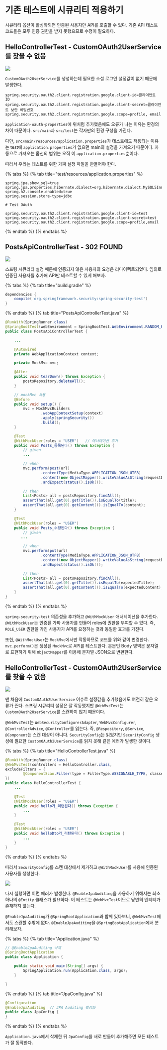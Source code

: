 # 기존 테스트에 시큐리티 적용하기

시큐리티 옵션이 활성화되면 인증된 사용자만 API를 호출할 수 있다. 기존 API 테스트 코드들은 모두 인증 권한을 받지 못했으므로 수정이 필요하다.

## HelloControllerTest - CustomOAuth2UserService를 찾을 수 없음

![](../../.gitbook/assets/freelac-jojoldu-spring-aws/05/스크린샷%202020-09-13%20오후%206.50.49.png)

`CustomOAuth2UserService`를 생성하는데 필요한 소셜 로그인 설정값이 없기 때문에 발생한다.

```properties
spring.security.oauth2.client.registration.google.client-id=클라이언트 ID
spring.security.oauth2.client.registration.google.client-secret=클라이언트 보안 비밀번호
spring.security.oauth2.client.registration.google.scope=profile, email
```

`application-oauth-properties`에 위처럼 추가했음에도 오류가 나는 이유는 환경의 차이 때문이다. `src/main`과 `src/test`는 각자만의 환경 구성을 가진다. 

다만, `src/main/resources/application.properties`가 테스트에도 적용되는 이유는 test에 `application.properties`가 없으면 main의 설정을 가져오기 때문이다. 자동으로 가져오는 옵션의 범위는 오직 이 `application.properties`뿐이다.

따라서 우리는 테스트를 위한 가짜 설정 파일을 만들어야 한다.

{% tabs %}
{% tab title="test/resources/application.properties" %}
```properties
spring.jpa.show_sql=true
spring.jpa.properties.hibernate.dialect=org.hibernate.dialect.MySQL5InnoDBDialect
spring.h2.console.enabled=true
spring.session.store-type=jdbc

# Test OAuth

spring.security.oauth2.client.registration.google.client-id=test
spring.security.oauth2.client.registration.google.client-secret=test
spring.security.oauth2.client.registration.google.scope=profile,email
```
{% endtab %}
{% endtabs %}

## PostsApiControllerTest - 302 FOUND

![](../../.gitbook/assets/freelac-jojoldu-spring-aws/05/스크린샷%202020-09-13%20오후%207.00.09.png)

스프링 시큐리티 설정 때문에 인증되지 않은 사용자의 요청은 리다이렉트되었다. 임의로 인증된 사용자를 추가해 API만 테스트할 수 있게 해보자.

{% tabs %}
{% tab title="build.gradle" %}
```groovy
dependencies {
    compile('org.springframework.security:spring-security-test')
}
```
{% endtab %}
{% tab title="PostsApiControllerTest.java" %}
```java
@RunWith(SpringRunner.class)
@SpringBootTest(webEnvironment = SpringBootTest.WebEnvironment.RANDOM_PORT)
public class PostsApiControllerTest {

    ...

    @Autowired
    private WebApplicationContext context;

    private MockMvc mvc;

    @After
    public void tearDown() throws Exception {
        postsRepository.deleteAll();
    }

    // mockMvc 사용
    @Before
    public void setup() {
        mvc = MockMvcBuilders
                .webAppContextSetup(context)
                .apply(springSecurity())
                .build();
    }

    @Test
    @WithMockUser(roles = "USER")   // 애너테이션 추가
    public void Posts_등록된다() throws Exception {
        // given
        ...

        // when
        mvc.perform(post(url)
                .contentType(MediaType.APPLICATION_JSON_UTF8)
                .content(new ObjectMapper().writeValueAsString(requestDto)))
                .andExpect(status().isOk());

        // then
        List<Posts> all = postsRepository.findAll();
        assertThat(all.get(0).getTitle()).isEqualTo(title);
        assertThat(all.get(0).getContent()).isEqualTo(content);
    }

    @Test
    @WithMockUser(roles = "USER")
    public void Posts_수정된다() throws Exception {
        // given
       ...

        // when
        mvc.perform(put(url)
                .contentType(MediaType.APPLICATION_JSON_UTF8)
                .content(new ObjectMapper().writeValueAsString(requestDto)))
                .andExpect(status().isOk());

        // then
        List<Posts> all = postsRepository.findAll();
        assertThat(all.get(0).getTitle()).isEqualTo(expectedTitle);
        assertThat(all.get(0).getContent()).isEqualTo(expectedContent);
    }
}
```
{% endtab %}
{% endtabs %}

`spring-security-test` 의존성을 추가하고 `@WithMockUser` 애너테이션을 추가한다. `@WithMockUser`는 인증된 가짜 사용자를 만들어 roles에 권한을 부여할 수 있다. 즉, `ROLE_USER` 권한을 가진 사용자가 API를 요청하는 것과 동일한 효과를 가진다.


또한, `@WithMockUser`는 `MockMvc`에서만 작동하므로 코드를 위와 같이 변경한다. `mvc.perform()`은 생성된 `MockMvc`로 API를 테스트한다. 본문인 Body 영역은 문자열로 표현하기 위해 `ObjectMapper`를 이용해 문자열 JSON으로 변환한다.

## HelloControllerTest - CustomOAuth2UserService를 찾을 수 없음

![](../../.gitbook/assets/freelac-jojoldu-spring-aws/05/스크린샷%202020-09-13%20오후%206.50.49.png)

맨 처음에 `CustomOAuth2UserService` 이슈로 설정값을 추가했음에도 여전히 같은 오류가 뜬다. 스프링 시큐리티 설정은 잘 작동했지만 `@WebMvcTest`는 `CustomOAuth2UserService`를 스캔하지 않기 때문이다.

`@WebMvcTest`는 `WebSecurityConfigurerAdapter`, `WebMvcConfigurer`, `@ControllerAdvice`, `@Controller`를 읽는다. 즉, `@Respository`, `@Service`, `@Component`는 스캔 대상이 아니다. `SecurityConfig`는 읽었지만 `SecurityConfig` 생성에 필요한 `CustomOAuth2UserService`를 읽지 못해 같은 에러가 발생한 것이다. 

{% tabs %}
{% tab title="HelloControllerTest.java" %}
```java
@RunWith(SpringRunner.class)
@WebMvcTest(controllers = HelloController.class,
excludeFilters = {
        @ComponentScan.Filter(type = FilterType.ASSIGNABLE_TYPE, classes = SecurityConfig.class)
})
public class HelloControllerTest {
    ...

    @Test
    @WithMockUser(roles = "USER")
    public void hello가_리턴된다() throws Exception {
        ...
    }

    @Test
    @WithMockUser(roles = "USER")
    public void helloDto가_리턴된다() throws Exception {
        ...
    }
}
```
{% endtab %}
{% endtabs %}

따라서 `SecurityConfig`를 스캔 대상에서 제거하고 `@WithMockUser`를 사용해 인증된 사용자를 생성한다.

![](../../.gitbook/assets/freelac-jojoldu-spring-aws/05/스크린샷%202020-09-13%20오후%207.30.12.png)

다시 실행하면 이런 에러가 발생한다. `@EnableJpaAuditing`을 사용하기 위해서는 최소 하나의 `@Entity` 클래스가 필요하다. 이 테스트는 `@WebMvcTest`이므로 당연히 엔티티가 존재하지 않는다.

`@EnableJpaAuditing`가 `@SpringBootApplication`과 함께 있다보니, `@WebMvcTest`에서도 스캔할 수밖에 없다. `@EnableJpaAuditing`을 `@SpringBootApplication`에서 분리해보자.

{% tabs %}
{% tab title="Application.java" %}
```java
// @EnableJpaAuditing 삭제
@SpringBootApplication
public class Application {

    public static void main(String[] args) {
        SpringApplication.run(Application.class, args);
    }

}
```
{% endtab %}
{% tab title="JpaConfig.java" %}
```java
@Configuration
@EnableJpaAuditing  // JPA Auditing 활성화
public class JpaConfig {
}
```
{% endtab %}
{% endtabs %}

`Application.java`에서 삭제한 뒤 `JpaConfig`를 새로 만들어 추가해주면 모든 테스트가 잘 동작한다.
